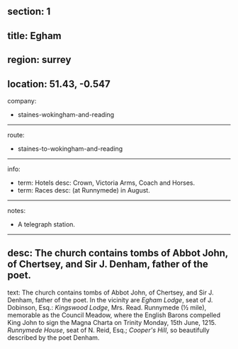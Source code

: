 section: 1
----
title: Egham
----
region: surrey
----
location: 51.43, -0.547
----
company:
- staines-wokingham-and-reading
----
route:
- staines-to-wokingham-and-reading
----
info:
- term: Hotels
  desc: Crown, Victoria Arms, Coach and Horses.
- term: Races
  desc: (at Runnymede) in August.
----
notes:
- A telegraph station.
----
desc: The church contains tombs of Abbot John, of Chertsey, and Sir J. Denham, father of the poet.
----
text: The church contains tombs of Abbot John, of Chertsey, and Sir J. Denham, father of the poet. In the vicinity are *Egham Lodge*, seat of J. Dobinson, Esq.: *Kingswood Lodge*, Mrs. Read. Runnymede (½ mile), memorable as the Council Meadow, where the English Barons compelled King John to sign the Magna Charta on Trinity Monday, 15th June, 1215. *Runnymede House*, seat of N. Reid, Esq.; *Cooper's Hill*, so beautifully described by the poet Denham.
